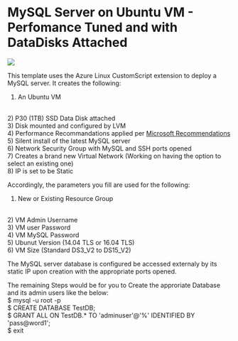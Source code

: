# MySQL Server on Ubuntu VM - Perfomance Tuned and with DataDisks Attached

<a href="https://portal.azure.com/#create/Microsoft.Template/uri/https%3A%2F%2Fraw.githubusercontent.com%2FMicrosoftCoEX%2Fazure-templates%2Fmaster%2FMySQLVM-Template%2Fazuredeploy.json" target="_blank"><img src="http://azuredeploy.net/deploybutton.png"/></a>

This template uses the Azure Linux CustomScript extension to deploy a MySQL server. 
It creates the following:
<br/>
1) An Ubuntu VM
<br/>
2) P30 (1TB) SSD Data Disk attached
<br/>
3) Disk mounted and configured by LVM
<br/>
4) Performance Recommandations applied per <a href="https://docs.microsoft.com/en-us/azure/virtual-machines/virtual-machines-linux-classic-optimize-mysql?toc=%2fazure%2fvirtual-machines%2flinux%2fclassic%2ftoc.json">  Microsoft Recommendations </a>
<br/>
5) Silent install of the latest MySQL server
<br/>
6) Network Security Group with MySQL and SSH ports opened
<br>
7) Creates a brand new Virtual Network (Working on having the option to select an existing one)
<br/>
8) IP is set to be Static

Accordingly, the parameters you fill are used for the following:
<br/>
1) New or Existing Resource Group
<br/>
2) VM Admin Username
<br/>
3) VM user Password
<br/>
4) VM MySQL Password
<br/>
5) Ubunut Version (14.04 TLS or 16.04 TLS)
<br/>
6) VM Size (Standard DS3_V2 to DS15_V2)

The MySQL server database is configured be accessed externaly by its static IP upon creation with the appropriate ports opened.

The remaining Steps would be for you to Create the approriate Database and its admin users like the below:
<br/>
$ mysql -u root -p
<br/>
$ CREATE DATABASE TestDB;
<br/>
$ GRANT ALL ON TestDB.* TO 'adminuser'@'%' IDENTIFIED BY 'pass@word1';
<br/>
$ exit

